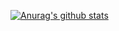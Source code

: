 [![Anurag's github stats](https://github-readme-stats.vercel.app/api?username=tpofd)](https://github.com/tpofd/github-readme-stats)
